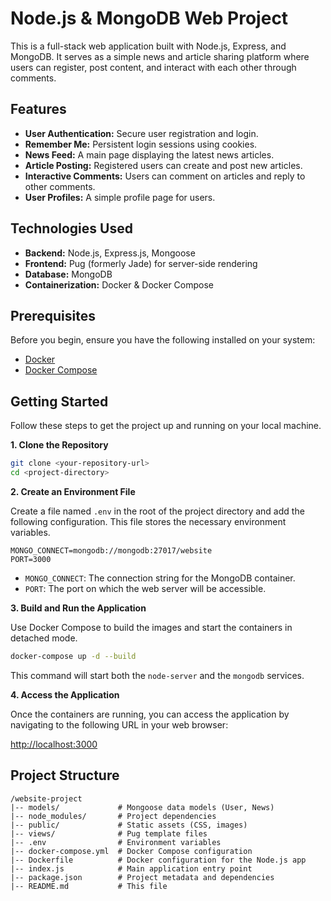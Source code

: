 
# Node.js & MongoDB Web Project

This is a full-stack web application built with Node.js, Express, and MongoDB. It serves as a simple news and article sharing platform where users can register, post content, and interact with each other through comments.

## Features

- **User Authentication:** Secure user registration and login.
- **Remember Me:** Persistent login sessions using cookies.
- **News Feed:** A main page displaying the latest news articles.
- **Article Posting:** Registered users can create and post new articles.
- **Interactive Comments:** Users can comment on articles and reply to other comments.
- **User Profiles:** A simple profile page for users.

## Technologies Used

- **Backend:** Node.js, Express.js, Mongoose
- **Frontend:** Pug (formerly Jade) for server-side rendering
- **Database:** MongoDB
- **Containerization:** Docker & Docker Compose

## Prerequisites

Before you begin, ensure you have the following installed on your system:

- [Docker](https://www.docker.com/get-started)
- [Docker Compose](https://docs.docker.com/compose/install/)

## Getting Started

Follow these steps to get the project up and running on your local machine.

**1. Clone the Repository**

```bash
git clone <your-repository-url>
cd <project-directory>
```

**2. Create an Environment File**

Create a file named `.env` in the root of the project directory and add the following configuration. This file stores the necessary environment variables.

```env
MONGO_CONNECT=mongodb://mongodb:27017/website
PORT=3000
```

- `MONGO_CONNECT`: The connection string for the MongoDB container.
- `PORT`: The port on which the web server will be accessible.

**3. Build and Run the Application**

Use Docker Compose to build the images and start the containers in detached mode.

```bash
docker-compose up -d --build
```

This command will start both the `node-server` and the `mongodb` services.

**4. Access the Application**

Once the containers are running, you can access the application by navigating to the following URL in your web browser:

[http://localhost:3000](http://localhost:3000)

## Project Structure

```
/website-project
|-- models/             # Mongoose data models (User, News)
|-- node_modules/       # Project dependencies
|-- public/             # Static assets (CSS, images)
|-- views/              # Pug template files
|-- .env                # Environment variables
|-- docker-compose.yml  # Docker Compose configuration
|-- Dockerfile          # Docker configuration for the Node.js app
|-- index.js            # Main application entry point
|-- package.json        # Project metadata and dependencies
|-- README.md           # This file
```
